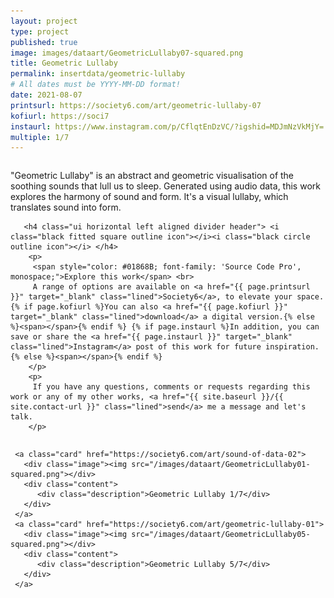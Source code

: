```yaml
---
layout: project
type: project
published: true
image: images/dataart/GeometricLullaby07-squared.png
title: Geometric Lullaby
permalink: insertdata/geometric-lullaby
# All dates must be YYYY-MM-DD format!
date: 2021-08-07
printsurl: https://society6.com/art/geometric-lullaby-07
kofiurl: https://soci7
instaurl: https://www.instagram.com/p/CflqtEnDzVC/?igshid=MDJmNzVkMjY=
multiple: 1/7
---
```



<div class="ui stackable grid">
  <div class="eleven wide column">
       <p>
        "Geometric Lullaby" is an abstract and geometric visualisation of the soothing sounds that lull us to sleep. Generated using audio data, this work explores the harmony of sound and form. It's a visual lullaby, which translates sound into form.
       </p>   
       <div class="ui hidden divider"></div>
   
       <h4 class="ui horizontal left aligned divider header"> <i class="black fitted square outline icon"></i><i class="black circle outline icon"></i> </h4>
        <p>
         <span style="color: #01868B; font-family: 'Source Code Pro', monospace;">Explore this work</span> <br>
         A range of options are available on <a href="{{ page.printsurl }}" target="_blank" class="lined">Society6</a>, to elevate your space. {% if page.kofiurl %}You can also <a href="{{ page.kofiurl }}" target="_blank" class="lined">download</a> a digital version.{% else %}<span></span>{% endif %} {% if page.instaurl %}In addition, you can save or share the <a href="{{ page.instaurl }}" target="_blank" class="lined">Instagram</a> post of this work for future inspiration.{% else %}<span></span>{% endif %}
        </p> 
        <p>       
         If you have any questions, comments or requests regarding this work or any of my other works, <a href="{{ site.baseurl }}/{{ site.contact-url }}" class="lined">send</a> me a message and let's talk.
        </p>
   </div> 
  
   <div class="five wide column">
    <div class="ui one cards">

     <a class="card" href="https://society6.com/art/sound-of-data-02">
       <div class="image"><img src="/images/dataart/GeometricLullaby01-squared.png"></div>
       <div class="content">  
          <div class="description">Geometric Lullaby 1/7</div>
       </div>
     </a>
     <a class="card" href="https://society6.com/art/geometric-lullaby-01">
       <div class="image"><img src="/images/dataart/GeometricLullaby05-squared.png"></div>
       <div class="content">  
          <div class="description">Geometric Lullaby 5/7</div>
       </div>
     </a>

   </div>
  </div>

</div>
